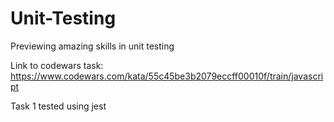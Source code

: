 # Unit-Testing
Previewing amazing skills in unit testing

Link to codewars task: https://www.codewars.com/kata/55c45be3b2079eccff00010f/train/javascript

Task 1 tested using jest
